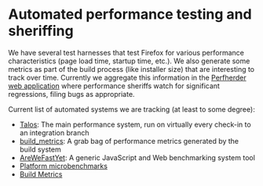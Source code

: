# Automated performance testing and sheriffing

We have several test harnesses that test Firefox for various performance
characteristics (page load time, startup time, etc.). We also generate
some metrics as part of the build process (like installer size) that are
interesting to track over time. Currently we aggregate this information
in the [Perfherder web
application](https://wiki.mozilla.org/Auto-tools/Projects/Perfherder)
where performance sheriffs watch for significant regressions, filing
bugs as appropriate.

Current list of automated systems we are tracking (at least to some
degree):

-   [Talos](https://wiki.mozilla.org/TestEngineering/Performance/Talos): The main
    performance system, run on virtually every check-in to an
    integration branch
-   [build_metrics](/setup/configuring_build_options.html):
    A grab bag of performance metrics generated by the build system
-   [AreWeFastYet](https://arewefastyet.com/): A generic JavaScript and
    Web benchmarking system
    tool
-   [Platform microbenchmarks](platform_microbenchmarks/platform_microbenchmarks.md)
-   [Build Metrics](build_metrics/build_metrics.md)
